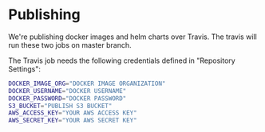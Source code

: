 # Publishing

We're publishing docker images and helm charts over Travis. The travis will run these two jobs on master branch.

The Travis job needs the following credentials defined in "Repository Settings":

```bash
DOCKER_IMAGE_ORG="DOCKER IMAGE ORGANIZATION"
DOCKER_USERNAME="DOCKER USERNAME"
DOCKER_PASSWORD="DOCKER PASSWORD"
S3_BUCKET="PUBLISH S3 BUCKET"
AWS_ACCESS_KEY="YOUR AWS ACCESS KEY"
AWS_SECRET_KEY="YOUR AWS SECRET KEY"
```
